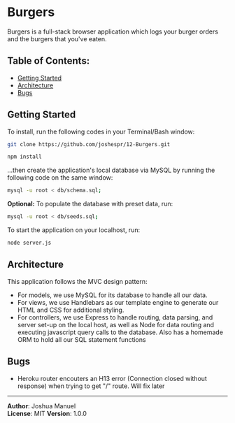 # Burgers

Burgers is a full-stack browser application which logs your burger orders and the burgers that you've eaten.

## Table of Contents:

* [Getting Started](#getting-started)
* [Architecture](#architecture)
* [Bugs](#bugs)

## Getting Started <a name="getting-started"></a>
To install, run the following codes in your Terminal/Bash window:

```bash
git clone https://github.com/joshespr/12-Burgers.git
```

```bash
npm install
```

...then create the application's local database via MySQL by running the following code on the same window:

```bash
mysql -u root < db/schema.sql;
```

**Optional:** To populate the database with preset data, run:

```bash
mysql -u root < db/seeds.sql;
```

To start the application on your localhost, run:

```bash
node server.js
```

## Architecture <a name="architecture"></a>
This application follows the MVC design pattern: 

- For models, we use MySQL for its database to handle all our data.
- For views, we use Handlebars as our template engine to generate our HTML and CSS for additional styling. 
- For controllers, we use Express to handle routing, data parsing, and server set-up on the local host, as well as Node for data routing and executing javascript query calls to the database. Also has a homemade ORM to hold all our SQL statement functions

## Bugs <a name="bugs"></a>

- Heroku router encouters an H13 error (Connection closed without response) when trying to get "/" route. Will fix later

<!-- ## Change Log
Use this are to document the iterative changes made to your application as each feature is successfully implemented. Use time stamps. Here's an examples: 

01-01-2001 4:59pm - Application now has a fully-functional express server, with GET and POST routes for the book resource.

## Credits and Collaborations
Give credit (and a link) to other people or resources that helped you build this application.  -->

<!-- https://guides.github.com/features/wikis/ -->

--- 

**Author**: Joshua Manuel  
**License**: MIT 
**Version**: 1.0.0
